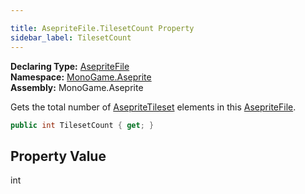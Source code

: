 ```yaml
---

title: AsepriteFile.TilesetCount Property
sidebar_label: TilesetCount
---
```

**Declaring Type:** [AsepriteFile](../)  
**Namespace:** [MonoGame.Aseprite](../../)  
**Assembly:** MonoGame.Aseprite

Gets the total number of [AsepriteTileset](../../AsepriteTypes/AsepriteTileset/) elements in this [AsepriteFile](../).

```csharp
public int TilesetCount { get; }
```

## Property Value

int


